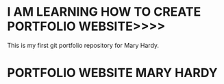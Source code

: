 # I AM LEARNING HOW TO CREATE PORTFOLIO WEBSITE>>>>
This is my first git portfolio repository for Mary Hardy.
# PORTFOLIO WEBSITE MARY HARDY

